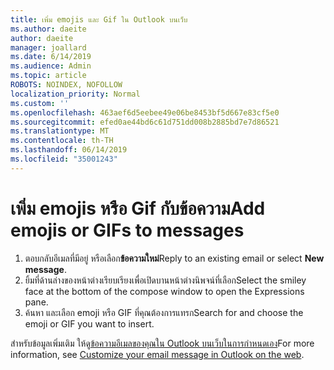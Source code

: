 ```yaml
---
title: เพิ่ม emojis และ Gif ใน Outlook บนเว็บ
ms.author: daeite
author: daeite
manager: joallard
ms.date: 6/14/2019
ms.audience: Admin
ms.topic: article
ROBOTS: NOINDEX, NOFOLLOW
localization_priority: Normal
ms.custom: ''
ms.openlocfilehash: 463aef6d5eebee49e06be8453bf5d667e83cf5e0
ms.sourcegitcommit: efed0ae44bd6c61d751dd008b2885bd7e7d86521
ms.translationtype: MT
ms.contentlocale: th-TH
ms.lasthandoff: 06/14/2019
ms.locfileid: "35001243"
---
```

# <a name="add-emojis-or-gifs-to-messages"></a><span data-ttu-id="cd40b-102">เพิ่ม emojis หรือ Gif กับข้อความ</span><span class="sxs-lookup"><span data-stu-id="cd40b-102">Add emojis or GIFs to messages</span></span>

1. <span data-ttu-id="cd40b-103">ตอบกลับอีเมลที่มีอยู่ หรือเลือก**ข้อความใหม่**</span><span class="sxs-lookup"><span data-stu-id="cd40b-103">Reply to an existing email or select **New message**.</span></span>
1. <span data-ttu-id="cd40b-104">ยิ้มที่ด้านล่างของหน้าต่างเรียบเรียงเพื่อเปิดบานหน้าต่างนิพจน์ที่เลือก</span><span class="sxs-lookup"><span data-stu-id="cd40b-104">Select the smiley face at the bottom of the compose window to open the Expressions pane.</span></span>
1. <span data-ttu-id="cd40b-105">ค้นหา และเลือก emoji หรือ GIF ที่คุณต้องการแทรก</span><span class="sxs-lookup"><span data-stu-id="cd40b-105">Search for and choose the emoji or GIF you want to insert.</span></span>

<span data-ttu-id="cd40b-106">สำหรับข้อมูลเพิ่มเติม ให้ดู[ข้อความอีเมลของคุณใน Outlook บนเว็บในการกำหนดเอง](https://support.office.com/article/079442eb-6b41-4ff5-b6e0-a83d3967ac41)</span><span class="sxs-lookup"><span data-stu-id="cd40b-106">For more information, see [Customize your email message in Outlook on the web](https://support.office.com/article/079442eb-6b41-4ff5-b6e0-a83d3967ac41).</span></span>